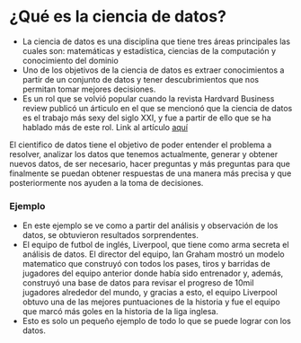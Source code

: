 # ¿Qué es la ciencia de datos?
- La ciencia de datos es una disciplina que tiene tres áreas principales las cuales son: matemáticas y estadística, ciencias de la computación y conocimiento del dominio
- Uno de los objetivos de la ciencia de datos es extraer conocimientos a partir de un conjunto de datos y tener descubrimientos que nos permitan tomar mejores decisiones.
- Es un rol que se volvió popular cuando la revista Hardvard Business review publicó un árticulo en el que se mencionó que la ciencia de datos es el trabajo más sexy del siglo XXI, y fue a partir de ello que se ha hablado más de este rol. Link al artículo [aquí](https://hbr.org/2012/10/data-scientist-the-sexiest-job-of-the-21st-century)

El cientifico de datos tiene el objetivo de poder entender el problema a resolver, analizar los datos que tenemos actualmente, generar y obtener nuevos datos, de ser necesario, hacer preguntas y más preguntas para que finalmente se puedan obtener respuestas de una manera más precisa y que posteriormente nos ayuden a la toma de decisiones.

### Ejemplo
- En este ejemplo se ve como a partir del análisis y observación de los datos, se obtuvieron resultados sorprendentes.
- El equipo de futbol de inglés, Liverpool, que tiene como arma secreta el análisis de datos. El director del equipo, Ian Graham mostró un modelo matematico que construyó con todos los pases, tiros y barridas de jugadores del equipo anterior donde había sido entrenador y, además, construyó una base de datos para revisar el progreso de 10mil jugadores alrededor del mundo, y gracias a esto, el equipo Liverpool obtuvo una de las mejores puntuaciones de la historia y fue el equipo que marcó más goles en la historia de la liga inglesa.
- Esto es solo un pequeño ejemplo de todo lo que se puede lograr con los datos.
